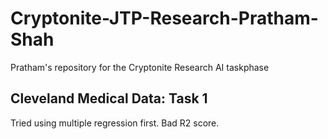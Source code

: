 # Cryptonite-JTP-Research-Pratham-Shah
Pratham's repository for the Cryptonite Research AI taskphase

## Cleveland Medical Data: Task 1
Tried using multiple regression first. Bad R2 score.